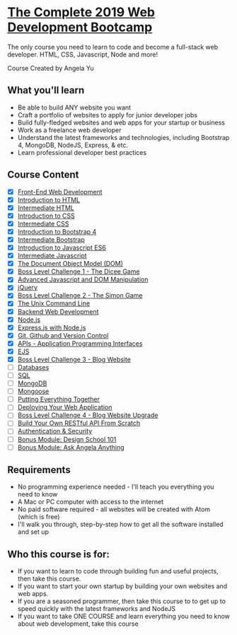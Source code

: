# [The Complete 2019 Web Development Bootcamp](https://www.udemy.com/course/the-complete-web-development-bootcamp/)

The only course you need to learn to code and become a full-stack web developer. HTML, CSS, Javascript, Node and more!

Course Created by Angela Yu

## What you'll learn

- Be able to build ANY website you want
- Craft a portfolio of websites to apply for junior developer jobs
- Build fully-fledged websites and web apps for your startup or business
- Work as a freelance web developer
- Understand the latest frameworks and technologies, including Bootstrap 4, MongoDB, NodeJS, Express, & etc.
- Learn professional developer best practices

## Course Content

- [x] [Front-End Web Development](01-introductions#front-end-web-development)
- [x] [Introduction to HTML](02-html#introductionto-html)
- [x] [Intermediate HTML](02-html#intermediate-html)
- [x] [Introduction to CSS](03-css#introduction-to-css)
- [x] [Intermediate CSS](03-css#intermediate-css)
- [x] [Introduction to Bootstrap 4](04-bootstrap)
- [x] [Intermediate Bootstrap](04-bootstrap)
- [x] [Introduction to Javascript ES6](05-javascript#introduction-to-javascript)
- [x] [Intermediate Javascript](05-javascript#intermediate-javascript)
- [x] [The Document Object Model (DOM)](06-dom#introduction-to-the-dom)
- [x] [Boss Level Challenge 1 - The Dicee Game](https://genesisgabiola.github.io/sandbox/dicee)
- [x] [Advanced Javascript and DOM Manipulation](06-dom#advanced-javascript-and-dom-manipulation)
- [x] [jQuery](07-jquery)
- [x] [Boss Level Challenge 2 - The Simon Game](https://genesisgabiola.github.io/sandbox/simon-game)
- [x] [The Unix Command Line](08-cli-git-github#the-unix-command-line)
- [x] [Backend Web Development](01-introductions#back-end-web-development)
- [x] [Node.js](09-nodejs#node)
- [x] [Express.js with Node.js](09-nodejs#express)
- [x] [Git, Github and Version Control](08-cli-git-github#git-github-and-version-control)
- [x] [APIs - Application Programming Interfaces](10-apis)
- [x] [EJS](11-ejs)
- [x] [Boss Level Challenge 3 - Blog Website]()
- [ ] [Databases](01-introductions#databases)
- [ ] [SQL]()
- [ ] [MongoDB]()
- [ ] [Mongoose]()
- [ ] [Putting Everything Together]()
- [ ] [Deploying Your Web Application]()
- [ ] [Boss Level Challenge 4 - Blog Website Upgrade]()
- [ ] [Build Your Own RESTful API From Scratch]()
- [ ] [Authentication & Security]()
- [ ] [Bonus Module: Design School 101]()
- [ ] [Bonus Module: Ask Angela Anything]()

## Requirements

- No programming experience needed - I'll teach you everything you need to know
- A Mac or PC computer with access to the internet
- No paid software required - all websites will be created with Atom (which is free)
- I'll walk you through, step-by-step how to get all the software installed and set up

## Who this course is for:

- If you want to learn to code through building fun and useful projects, then take this course.
- If you want to start your own startup by building your own websites and web apps.
- If you are a seasoned programmer, then take this course to to get up to speed quickly with the latest frameworks and NodeJS
- If you want to take ONE COURSE and learn everything you need to know about web development, take this course


